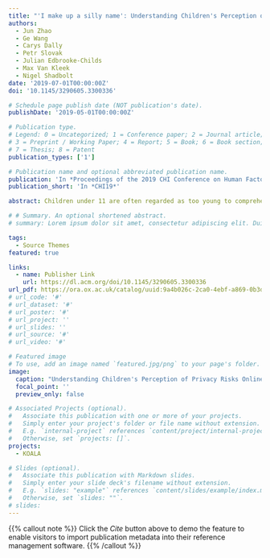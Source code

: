 ```yaml
---
title: "'I make up a silly name': Understanding Children's Perception of Privacy Risks Online"
authors:
  - Jun Zhao
  - Ge Wang
  - Carys Dally
  - Petr Slovak
  - Julian Edbrooke-Childs
  - Max Van Kleek
  - Nigel Shadbolt
date: '2019-07-01T00:00:00Z'
doi: '10.1145/3290605.3300336'

# Schedule page publish date (NOT publication's date).
publishDate: '2019-05-01T00:00:00Z'

# Publication type.
# Legend: 0 = Uncategorized; 1 = Conference paper; 2 = Journal article;
# 3 = Preprint / Working Paper; 4 = Report; 5 = Book; 6 = Book section;
# 7 = Thesis; 8 = Patent
publication_types: ['1']

# Publication name and optional abbreviated publication name.
publication: 'In *Proceedings of the 2019 CHI Conference on Human Factors in Computing Systems*'
publication_short: 'In *CHI19*'

abstract: Children under 11 are often regarded as too young to comprehend the implications of online privacy. Perhaps as a result, little research has focused on younger kids' risk recognition and coping. Such knowledge is, however, critical for designing efficient safeguarding mechanisms for this age group. Through 12 focus group studies with 29 children aged 6-10 from UK schools, we examined how children described privacy risks related to their use of tablet computers and what information was used by them to identify threats. We found that children could identify and articulate certain privacy risks well, such as information oversharing or revealing real identities online; however, they had less awareness with respect to other risks, such as online tracking or game promotions. Our findings offer promising directions for supporting children's awareness of cyber risks and the ability to protect themselves online.

# # Summary. An optional shortened abstract.
# summary: Lorem ipsum dolor sit amet, consectetur adipiscing elit. Duis posuere tellus ac convallis placerat. Proin tincidunt magna sed ex sollicitudin condimentum.

tags:
  - Source Themes
featured: true

links:
  - name: Publisher Link
    url: https://dl.acm.org/doi/10.1145/3290605.3300336
url_pdf: https://ora.ox.ac.uk/catalog/uuid:9a4b026c-2ca0-4ebf-a869-0b3d03a7efe3/download_file?file_format=application%2Fpdf&safe_filename=CHI_Kids_Camera_Ready_New_Template_Updated_Dec.pdf
# url_code: '#'
# url_dataset: '#'
# url_poster: '#'
# url_project: ''
# url_slides: ''
# url_source: '#'
# url_video: '#'

# Featured image
# To use, add an image named `featured.jpg/png` to your page's folder.
image:
  caption: "Understanding Children's Perception of Privacy Risks Online"
  focal_point: ''
  preview_only: false

# Associated Projects (optional).
#   Associate this publication with one or more of your projects.
#   Simply enter your project's folder or file name without extension.
#   E.g. `internal-project` references `content/project/internal-project/index.md`.
#   Otherwise, set `projects: []`.
projects:
  - KOALA

# Slides (optional).
#   Associate this publication with Markdown slides.
#   Simply enter your slide deck's filename without extension.
#   E.g. `slides: "example"` references `content/slides/example/index.md`.
#   Otherwise, set `slides: ""`.
# slides:
---
```


{{% callout note %}}
Click the _Cite_ button above to demo the feature to enable visitors to import publication metadata into their reference management software.
{{% /callout %}}

<!-- Supplementary notes can be added here, including [code and math](https://wowchemy.com/docs/content/writing-markdown-latex/). -->

